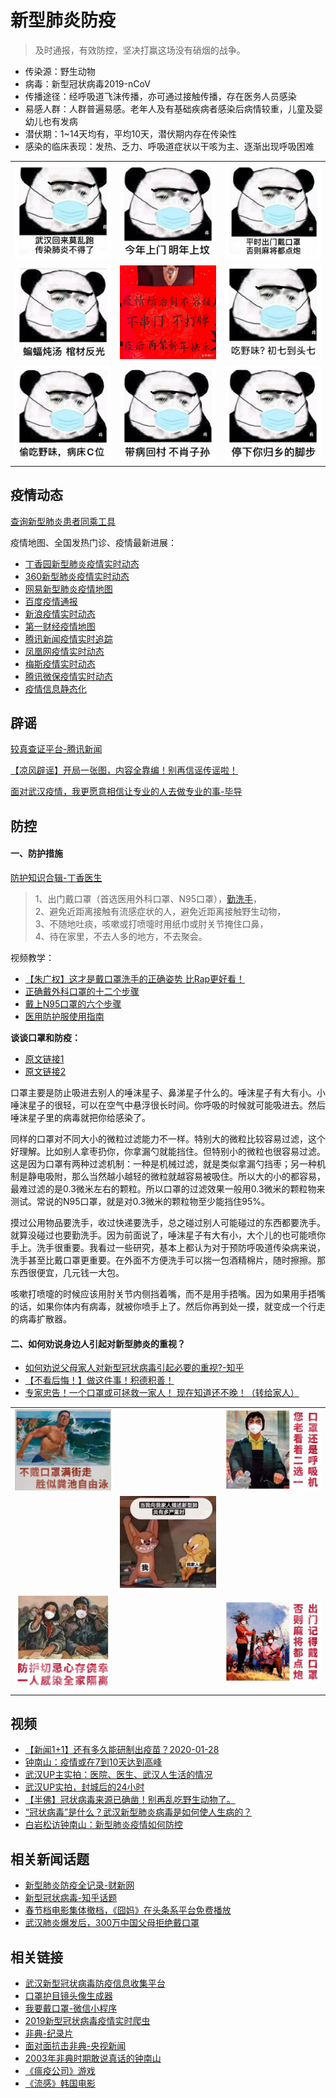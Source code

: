 # 新型肺炎防疫
> 及时通报，有效防控，坚决打赢这场没有硝烟的战争。

- 传染源：野生动物
- 病毒：新型冠状病毒2019-nCoV
- 传播途径：经呼吸道飞沫传播，亦可通过接触传播，存在医务人员感染
- 易感人群：人群普遍易感。老年人及有基础疾病者感染后病情较重，儿童及婴幼儿也有发病
- 潜伏期：1~14天均有，平均10天，潜伏期内存在传染性
- 感染的临床表现：发热、乏力、呼吸道症状以干咳为主、逐渐出现呼吸困难

<table>
<tr>
    <td><img src="./images/v1.jpg" alt=""></td>
    <td><img src="./images/v2.jpg" alt=""></td>
    <td><img src="./images/v3.jpg" alt=""></td>
</tr>
<tr>
    <td><img src="./images/v4.jpg" alt=""></td>
    <td><img src="./images/v5.jpg" alt=""></td>
    <td><img src="./images/v6.jpg" alt=""></td>
</tr>
<tr>
    <td><img src="./images/v7.jpg" alt=""></td>
    <td><img src="./images/v8.jpg" alt=""></td>
    <td><img src="./images/v9.jpg" alt=""></td>
</tr>
</table>

## 疫情动态
[查询新型肺炎患者同乘工具](https://2019ncov.nosugartech.com/search.html)

疫情地图、全国发热门诊、疫情最新进展：
- [丁香园新型肺炎疫情实时动态](https://3g.dxy.cn/newh5/view/pneumonia)
- [360新型肺炎疫情实时动态](https://arena.360.cn/docs/wuhan_pneumonia/)
- [网易新型肺炎疫情地图](https://news.163.com/special/epidemic/)
- [百度疫情通报](https://voice.baidu.com/act/newpneumonia/newpneumonia)
- [新浪疫情实时动态](https://news.sina.cn/zt_d/yiqing0121)
- [第一财经疫情地图](https://m.yicai.com/news/100476965.html)
- [腾讯新闻疫情实时追踪](https://news.qq.com/zt2020/page/feiyan.htm)
- [凤凰网疫情实时动态](https://news.ifeng.com/c/special/7tPlDSzDgVk)
- [梅斯疫情实时动态](https://m.medsci.cn/wh.asp)
- [腾讯微保疫情实时动态](https://api.wesure.cn/app/innovate/pneumonia/index.html)
- [疫情信息静态化](./special/README.md)

## 辟谣
[较真查证平台-腾讯新闻](https://vp.fact.qq.com/home)

[【凉风辟谣】开局一张图，内容全靠编！别再信谣传谣啦！](https://www.bilibili.com/video/av85542896)

[面对武汉疫情，我更愿意相信让专业的人去做专业的事-毕导](https://mp.weixin.qq.com/s?src=11&timestamp=1580045701&ver=2120&signature=KsdV6RuFTSA6n8OlESk8gRJzH33wCP36LpUx7t9xb3VgAvvIkgTMMfLyQMQZwnE9SV2vSrNqEWCU4XY68bYkaQvFJNsGwsg7AuR43u7CQi3g9mGeUGgy5onIfoh-8F1D&new=1)

## 防控
#### 一、防护措施
[防护知识合辑-丁香医生](https://mp.weixin.qq.com/s/UkWbqzKRe2DITz2nS6-XvQ)

> 1、出门戴口罩（首选医用外科口罩、N95口罩），[勤洗手](https://mp.weixin.qq.com/s?__biz=MjA1ODMxMDQwMQ==&mid=2657273187&idx=5&sn=7abd6d8bff45341c85bd88575e034c9f&chksm=4906c10d7e71481b5c82ff09e384e0e3118e28bc59f036b290a481eb8b4b64f78822ff5fc3d8&scene=21#wechat_redirect)，<br />
2、避免近距离接触有流感症状的人，避免近距离接触野生动物，<br />
3、不随地吐痰，咳嗽或打喷嚏时用纸巾或肘关节掩住口鼻，<br />
4、待在家里，不去人多的地方，不去聚会。

视频教学：
- [【朱广权】这才是戴口罩洗手的正确姿势 比Rap更好看！](https://www.bilibili.com/video/av85385462)
- [正确戴外科口罩的十二个步骤](https://www.bilibili.com/video/av84429638)
- [戴上N95口罩的六个步骤](https://www.bilibili.com/video/av84422414)
- [医用防护服使用指南](https://www.bilibili.com/video/av84823516)

**谈谈口罩和防疫：**
- [原文链接1](https://mp.weixin.qq.com/s/1QmU8v9C23DXQ9Y4TQohZA)
- [原文链接2](https://mp.weixin.qq.com/s?src=11&timestamp=1580037005&ver=2120&signature=adSY285WoZhc1kqFx-T92zJUqBEuF3M7b03uxAWxnr6ConC4kq9fLAV0eaRfWFawE-R-OszwD4ULq8jiVWvWWf4BIaFIs*-nBE*4KYmp7K1shYK*1j-lGs*PdogDBQZ-&new=1)

口罩主要是防止吸进去别人的唾沫星子、鼻涕星子什么的。唾沫星子有大有小。小唾沫星子的很轻，可以在空气中悬浮很长时间。你呼吸的时候就可能吸进去。然后唾沫星子里的病毒就把你给感染了。

同样的口罩对不同大小的微粒过滤能力不一样。特别大的微粒比较容易过滤，这个好理解。比如别人拿枣扔你，你拿漏勺就能挡住。但特别小的微粒也很容易过滤。这是因为口罩有两种过滤机制：一种是机械过滤，就是类似拿漏勺挡枣；另一种机制是静电吸附，那么当然越小越轻的微粒就越容易被吸住。所以大的小的都容易，最难过滤的是0.3微米左右的颗粒。所以口罩的过滤效果一般用0.3微米的颗粒物来测试。常说的N95口罩，就是对0.3微米的颗粒物至少能挡住95%。

摸过公用物品要洗手，收过快递要洗手，总之碰过别人可能碰过的东西都要洗手。就算没碰过也要勤洗手。因为前面说了，唾沫星子有大有小，大个儿的也可能喷你手上。洗手很重要。我看过一些研究，基本上都认为对于预防呼吸道传染病来说，洗手甚至比戴口罩更重要。在外面不方便洗手可以揣一包酒精棉片，随时擦擦。那东西很便宜，几元钱一大包。

咳嗽打喷嚏的时候应该用肘关节内侧挡着嘴，而不是用手捂嘴。因为如果用手捂嘴的话，如果你体内有病毒，就被你喷手上了。然后你再到处一摸，就变成一个行走的病毒扩散器。

#### 二、如何劝说身边人引起对新型肺炎的重视？
- [如何劝说父母家人对新型冠状病毒引起必要的重视?-知乎](https://www.zhihu.com/question/367258958)
- [【不看后悔！】做这件事！积德积善！](https://mp.weixin.qq.com/s/e4ruQmt91sQ46BR65OH4og)
- [专家忠告！一个口罩或可拯救一家人！ 现在知道还不晚！（转给家人）](https://mp.weixin.qq.com/s/h-pAKaH35Hy0bz5wewDOCg)

<table>
    <tr>
        <td><img src="./images/a1.jpg" alt=""></td>
        <td></td>
        <td><img src="./images/a2.jpg" alt=""></td>
    </tr>
    <tr>
        <td></td>
        <td><img src="./images/a5.jpg" alt=""></td>
        <td></td>
    </tr>
    <tr>
        <td><img src="./images/a3.jpg" alt=""></td>
        <td></td>
        <td><img src="./images/a4.jpg" alt=""></td>
    </tr>
</table>

## 视频
- [【新闻1+1】还有多久能研制出疫苗？2020-01-28](https://www.bilibili.com/video/av85487225?p=2)
- [钟南山：疫情或在7到10天达到高峰](https://www.bilibili.com/video/av85485703)
- [武汉UP主实拍：医院、医生、武汉人生活的情况](https://www.bilibili.com/video/av85319402)
- [武汉UP实拍，封城后的24小时](https://www.bilibili.com/video/av84850049)
- [【半佛】冠状病毒来源已确凿！别再乱吃野生动物了。](https://www.bilibili.com/video/av84792132)
- [“冠状病毒”是什么？武汉新型肺炎病毒是如何使人生病的？](https://www.bilibili.com/video/av85537015)
- [白岩松访钟南山：新型肺炎疫情如何防控](https://v.qq.com/x/cover/mzc00200oqqk983/v00336kuxnm.html)

## 相关新闻话题
- [新型肺炎防疫全记录-财新网](http://m.app.caixin.com/m_topic_detail/1473.html)
- [新型冠状病毒-知乎话题](https://www.zhihu.com/topic/21238418/top-answers)
- [春节档电影集体撤档，《囧妈》在头条系平台免费播放](https://www.toutiao.com/a6785780582010847748)
- [武汉肺炎爆发后，300万中国父母拒绝戴口罩](https://k.sina.cn/article_1887344341_707e96d502000t0zs.html)

## 相关链接
- [武汉新型冠状病毒防疫信息收集平台](https://github.com/wuhan2020/wuhan2020)
- [口罩护目镜头像生成器](https://h5.codefuture.top/2020-mask)
- [我要戴口罩-微信小程序](https://github.com/idealclover/Wear-A-Mask)
- [2019新型冠状病毒疫情实时爬虫](https://github.com/BlankerL/DXY-2019-nCoV-Crawler)
- [非典-纪录片](https://www.bilibili.com/video/av8132069)
- [面对面抗击非典-央视新闻](https://v.qq.com/x/page/y0197dxwv57.html)
- [2003年非典时期敢说真话的钟南山](https://www.bilibili.com/video/av85065534)
- [《瘟疫公司》游戏](https://www.zhihu.com/topic/19837100/top-answers)
- [《流感》韩国电影](https://v.youku.com/v_show/id_XNzA0OTIwMzg4.html)
